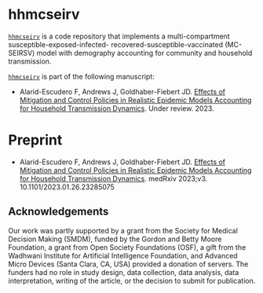 
<!-- README.md is generated from README.Rmd. Please edit that file -->

# hhmcseirv

[`hhmcseirv`](https://github.com/SC-COSMO/hhmcseirv) is a code
repository that implements a multi-compartment
susceptible-exposed-infected- recovered-susceptible-vaccinated
(MC-SEIRSV) model with demography accounting for community and household
transmission.

[`hhmcseirv`](https://github.com/SC-COSMO/hhmcseirv) is part of the
following manuscript:

- Alarid-Escudero F, Andrews J, Goldhaber-Fiebert JD. [Effects of
  Mitigation and Control Policies in Realistic Epidemic Models
  Accounting for Household Transmission
  Dynamics](https://www.medrxiv.org/content/10.1101/2023.01.26.23285075v3).
  Under review. 2023.

# Preprint

- Alarid-Escudero F, Andrews J, Goldhaber-Fiebert JD. [Effects of
  Mitigation and Control Policies in Realistic Epidemic Models
  Accounting for Household Transmission
  Dynamics](https://www.medrxiv.org/content/10.1101/2023.01.26.23285075v3).
  medRxiv 2023;v3. 10.1101/2023.01.26.23285075

## Acknowledgements

Our work was partly supported by a grant from the Society for Medical
Decision Making (SMDM), funded by the Gordon and Betty Moore Foundation,
a grant from Open Society Foundations (OSF), a gift from the Wadhwani
Institute for Artificial Intelligence Foundation, and Advanced Micro
Devices (Santa Clara, CA, USA) provided a donation of servers. The
funders had no role in study design, data collection, data analysis,
data interpretation, writing of the article, or the decision to submit
for publication.
